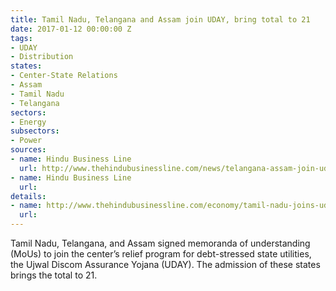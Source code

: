 ```yaml
---
title: Tamil Nadu, Telangana and Assam join UDAY, bring total to 21
date: 2017-01-12 00:00:00 Z
tags:
- UDAY
- Distribution
states:
- Center-State Relations
- Assam
- Tamil Nadu
- Telangana
sectors:
- Energy
subsectors:
- Power
sources:
- name: Hindu Business Line
  url: http://www.thehindubusinessline.com/news/telangana-assam-join-uday/article9459609.ece
- name: Hindu Business Line
  url: 
details:
- name: http://www.thehindubusinessline.com/economy/tamil-nadu-joins-uday-eyes-rs-11000-cr-savings/article9468330.ece
  url: 
---
```


Tamil Nadu, Telangana, and Assam signed memoranda of understanding (MoUs) to join the center’s relief program for debt-stressed state utilities, the Ujwal Discom Assurance Yojana (UDAY). The admission of these states brings the total to 21.
